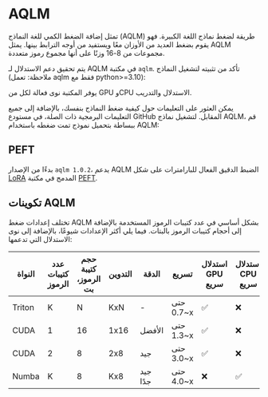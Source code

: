 # AQLM

تمثل إضافة الضغط الكمي للغة النماذج (AQLM) طريقة لضغط نماذج اللغة الكبيرة. فهو يقوم بضغط العديد من الأوزان معًا ويستفيد من أوجه الترابط بينها. يمثل AQLM مجموعات من 8-16 وزنًا على أنها مجموع رموز متعددة.

يتم تحقيق دعم الاستدلال لـ AQLM في مكتبة `aqlm`. تأكد من تثبيته لتشغيل النماذج (ملاحظة: تعمل aqlm فقط مع python>=3.10):

يوفر المكتبة نوى فعالة لكل من GPU وCPU الاستدلال والتدريب.

يمكن العثور على التعليمات حول كيفية ضغط النماذج بنفسك، بالإضافة إلى جميع التعليمات البرمجية ذات الصلة، في مستودع GitHub المقابل. لتشغيل نماذج AQLM، قم ببساطة بتحميل نموذج تمت ضغطه باستخدام AQLM:

## PEFT

بدءًا من الإصدار `aqlm 1.0.2`، يدعم AQLM الضبط الدقيق الفعال للبارامترات على شكل [LoRA](https://huggingface.co/docs/peft/package_reference/lora) المدمج في مكتبة [PEFT](https://huggingface.co/blog/peft).

## تكوينات AQLM

تختلف إعدادات ضغط AQLM بشكل أساسي في عدد كتيبات الرموز المستخدمة بالإضافة إلى أحجام كتيبات الرموز بالبتات. فيما يلي أكثر الإعدادات شيوعًا، بالإضافة إلى نوى الاستدلال التي تدعمها:

| النواة | عدد كتيبات الرموز | حجم كتيبة الرموز، بت | التدوين | الدقة | تسريع | استدلال GPU سريع | استدلال CPU سريع |
| --- | ---------------- | ------------------- | -------- | -------- | -------- | ------------------ | ------------------ |
| Triton | K | N | KxN | - | حتى ~0.7x | ✅ | ❌ |
| CUDA | 1 | 16 | 1x16 | الأفضل | حتى ~1.3x | ✅ | ❌ |
| CUDA | 2 | 8 | 2x8 | جيد | حتى ~3.0x | ✅ | ❌ |
| Numba | K | 8 | Kx8 | جيد جدًا | حتى ~4.0x | ❌ | ✅ |